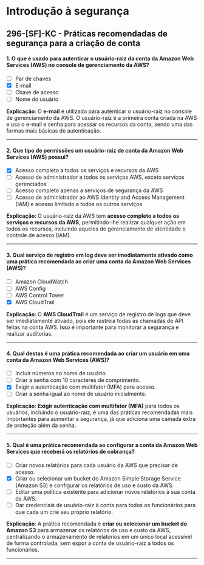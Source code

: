 # Introdução à segurança

## 296-[SF]-KC - Práticas recomendadas de segurança para a criação de conta

#### 1. O que é usado para autenticar o usuário-raiz da conta da Amazon Web Services (AWS) no console de gerenciamento da AWS?
- [ ] Par de chaves
- [x] E-mail
- [ ] Chave de acesso
- [ ] Nome do usuário

**Explicação**: O **e-mail** é utilizado para autenticar o usuário-raiz no console de gerenciamento da AWS. O usuário-raiz é a primeira conta criada na AWS e usa o e-mail e senha para acessar os recursos da conta, sendo uma das formas mais básicas de autenticação.

---

#### 2. Que tipo de permissões um usuário-raiz de conta da Amazon Web Services (AWS) possui?
- [x] Acesso completo a todos os serviços e recursos da AWS
- [ ] Acesso de administrador a todos os serviços AWS, exceto serviços gerenciados
- [ ] Acesso completo apenas a serviços de segurança da AWS
- [ ] Acesso de administrador ao AWS Identity and Access Management (IAM) e acesso limitado a todos os outros serviços

**Explicação**: O usuário-raiz da AWS tem **acesso completo a todos os serviços e recursos da AWS**, permitindo-lhe realizar qualquer ação em todos os recursos, incluindo aqueles de gerenciamento de identidade e controle de acesso (IAM).

---

#### 3. Qual serviço de registro em log deve ser imediatamente ativado como uma prática recomendada ao criar uma conta da Amazon Web Services (AWS)?
- [ ] Amazon CloudWatch
- [ ] AWS Config
- [ ] AWS Control Tower
- [x] AWS CloudTrail

**Explicação**: O **AWS CloudTrail** é um serviço de registro de logs que deve ser imediatamente ativado, pois ele rastreia todas as chamadas de API feitas na conta AWS. Isso é importante para monitorar a segurança e realizar auditorias.

---

#### 4. Qual destas é uma prática recomendada ao criar um usuário em uma conta da Amazon Web Services (AWS)?
- [ ] Incluir números no nome de usuário.
- [ ] Criar a senha com 10 caracteres de comprimento.
- [x] Exigir a autenticação com multifator (MFA) para acesso.
- [ ] Criar a senha igual ao nome de usuário inicialmente.

**Explicação**: **Exigir autenticação com multifator (MFA)** para todos os usuários, incluindo o usuário-raiz, é uma das práticas recomendadas mais importantes para aumentar a segurança, já que adiciona uma camada extra de proteção além da senha.

---

#### 5. Qual é uma prática recomendada ao configurar a conta da Amazon Web Services que receberá os relatórios de cobrança?
- [ ] Criar novos relatórios para cada usuário da AWS que precisar de acesso.
- [x] Criar ou selecionar um bucket do Amazon Simple Storage Service (Amazon S3) e configurar os relatórios de uso e custo da AWS.
- [ ] Editar uma política existente para adicionar novos relatórios à sua conta da AWS.
- [ ] Dar credenciais de usuário-raiz à conta para todos os funcionários para que cada um crie seu próprio relatório.

**Explicação**: A prática recomendada é **criar ou selecionar um bucket do Amazon S3** para armazenar os relatórios de uso e custo da AWS, centralizando o armazenamento de relatórios em um único local acessível de forma controlada, sem expor a conta de usuário-raiz a todos os funcionários.

---
